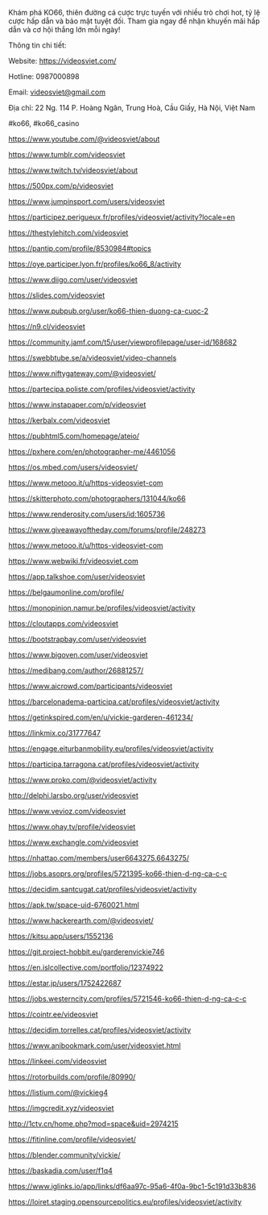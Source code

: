 Khám phá KO66, thiên đường cá cược trực tuyến với nhiều trò chơi hot, tỷ lệ cược hấp dẫn và bảo mật tuyệt đối. Tham gia ngay để nhận khuyến mãi hấp dẫn và cơ hội thắng lớn mỗi ngày!

Thông tin chi tiết:

Website: https://videosviet.com/

Hotline: 0987000898

Email: videosviet@gmail.com

Địa chỉ: 22 Ng. 114 P. Hoàng Ngân, Trung Hoà, Cầu Giấy, Hà Nội, Việt Nam

#ko66, #ko66_casino



https://www.youtube.com/@videosviet/about

https://www.tumblr.com/videosviet

https://www.twitch.tv/videosviet/about

https://500px.com/p/videosviet

https://www.jumpinsport.com/users/videosviet

https://participez.perigueux.fr/profiles/videosviet/activity?locale=en

https://thestylehitch.com/videosviet

https://pantip.com/profile/8530984#topics

https://oye.participer.lyon.fr/profiles/ko66_8/activity

https://www.diigo.com/user/videosviet

https://slides.com/videosviet

https://www.pubpub.org/user/ko66-thien-duong-ca-cuoc-2

https://n9.cl/videosviet

https://community.jamf.com/t5/user/viewprofilepage/user-id/168682

https://swebbtube.se/a/videosviet/video-channels

https://www.niftygateway.com/@videosviet/

https://partecipa.poliste.com/profiles/videosviet/activity

https://www.instapaper.com/p/videosviet

https://kerbalx.com/videosviet

https://pubhtml5.com/homepage/ateio/

https://pxhere.com/en/photographer-me/4461056

https://os.mbed.com/users/videosviet/

https://www.metooo.it/u/https-videosviet-com

https://skitterphoto.com/photographers/131044/ko66

https://www.renderosity.com/users/id:1605736

https://www.giveawayoftheday.com/forums/profile/248273

https://www.metooo.it/u/https-videosviet-com

https://www.webwiki.fr/videosviet.com

https://app.talkshoe.com/user/videosviet

https://belgaumonline.com/profile/

https://monopinion.namur.be/profiles/videosviet/activity

https://cloutapps.com/videosviet

https://bootstrapbay.com/user/videosviet

https://www.bigoven.com/user/videosviet

https://medibang.com/author/26881257/

https://www.aicrowd.com/participants/videosviet

https://barcelonadema-participa.cat/profiles/videosviet/activity

https://getinkspired.com/en/u/vickie-garderen-461234/

https://linkmix.co/31777647

https://engage.eiturbanmobility.eu/profiles/videosviet/activity

https://participa.tarragona.cat/profiles/videosviet/activity

https://www.proko.com/@videosviet/activity

http://delphi.larsbo.org/user/videosviet

https://www.vevioz.com/videosviet

https://www.ohay.tv/profile/videosviet

https://www.exchangle.com/videosviet

https://nhattao.com/members/user6643275.6643275/

https://jobs.asoprs.org/profiles/5721395-ko66-thien-d-ng-ca-c-c

https://decidim.santcugat.cat/profiles/videosviet/activity

https://apk.tw/space-uid-6760021.html

https://www.hackerearth.com/@videosviet/

https://kitsu.app/users/1552136

https://git.project-hobbit.eu/garderenvickie746

https://en.islcollective.com/portfolio/12374922

https://estar.jp/users/1752422687

https://jobs.westerncity.com/profiles/5721546-ko66-thien-d-ng-ca-c-c

https://cointr.ee/videosviet

https://decidim.torrelles.cat/profiles/videosviet/activity

https://www.anibookmark.com/user/videosviet.html

https://linkeei.com/videosviet

https://rotorbuilds.com/profile/80990/

https://listium.com/@vickieg4

https://imgcredit.xyz/videosviet

http://1ctv.cn/home.php?mod=space&uid=2974215

https://fitinline.com/profile/videosviet/

https://blender.community/vickie/

https://baskadia.com/user/f1q4

https://www.iglinks.io/app/links/df6aa97c-95a6-4f0a-9bc1-5c191d33b836

https://loiret.staging.opensourcepolitics.eu/profiles/videosviet/activity